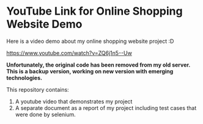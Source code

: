 # YouTube Link for Online Shopping Website Demo

Here is a video demo about my online shopping website project :D

https://www.youtube.com/watch?v=ZQ6j1n5--Uw

**Unfortunately, the original code has been removed from my old server. This is a backup version, working on new version with emerging technologies.**


This repository contains:

1. A youtube video that demonstrates my project
2. A separate document as a report of my project including test cases that were done by selenium.
